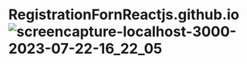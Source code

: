 # RegistrationFornReactjs.github.io![screencapture-localhost-3000-2023-07-22-16_22_05](https://github.com/Aniketdawane/RegistrationFornReactjs.github.io/assets/104992828/ba489434-1222-4372-ab51-c7f6f963db36)
